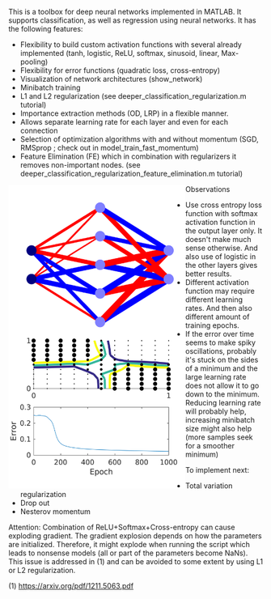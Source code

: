 This is a toolbox for deep neural networks implemented in MATLAB. It supports classification, as well as regression using neural networks. It has the following features:

- Flexibility to build custom activation functions with several already implemented (tanh, logistic, ReLU, softmax, sinusoid, linear, Max-pooling)
- Flexibility for error functions (quadratic loss, cross-entropy)
- Visualization of network architectures (show_network)
- Minibatch training
- L1 and L2 regularization (see deeper_classification_regularization.m tutorial)
- Importance extraction methods (OD, LRP) in a flexible manner.
- Allows separate learning rate for each layer and even for each connection
- Selection of optimization algorithms with and without momentum (SGD, RMSprop ; check out in model_train_fast_momentum)
- Feature Elimination (FE) which in combination with regularizers it removes non-important nodes. (see deeper_classification_regularization_feature_elimination.m tutorial)

<img src="./images/example_image.png" align="left" height="600" width="350" ></a>

Observations

- Use cross entropy loss function with softmax activation function in the output layer only. It doesn't make much sense otherwise. And also use of logistic in the other layers gives better results.
- Different activation function may require different learning rates. And then also different amount of training epochs.
- If the error over time seems to make spiky oscillations, probably it's stuck on the sides of a minimum and the large learning rate does not allow it to go down to the minimum. Reducing learning rate will probably help, increasing minibatch size might also help (more samples seek for a smoother minimum)

To implement next:
- Total variation regularization
- Drop out
- Nesterov momentum

Attention: Combination of ReLU+Softmax+Cross-entropy can cause exploding gradient. The gradient explosion depends on how the parameters are initialized. Therefore, it might explode when running the script which leads to nonsense models (all or part of the parameters become NaNs). This issue is addressed in (1) and can be avoided to some extent by using L1 or L2 regularization.


(1) https://arxiv.org/pdf/1211.5063.pdf


